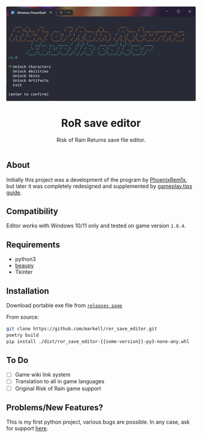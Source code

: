 <br/>
<div align="center">
  <div align="center">
    <img src="./assets/program.png" width="700">
  </div>
  <h1 align="center">RoR save editor</h1>
  <div align="center">Risk of Rain Returns save file editor.</div>
</div>
<br/>

## About
Initially this project was a development of the program by [PhoenixRem1x](https://github.com/PhoenixRem1x/RoRR-Save-Editor), but later it was completely redesigned and supplemented by [gameplay.tips guide](https://gameplay.tips/guides/risk-of-rain-returns-unlock-characters-and-abilities-through-save-file-cheat-mode.html).

## Compatibility
Editor works with Windows 10/11 only and tested on game version `1.0.4`.

## Requirements
- python3
- [beaupy](https://github.com/petereon/beaupy/)
- Tkinter 

## Installation
Download portable exe file from [`releases page`](https://github.com/markell/ror_save_editor/releases)

From source:

```sh
git clone https://github.com/markell/ror_save_editor.git
poetry build
pip install ./dist/ror_save_editor-{{some-version}}-py3-none-any.whl
```

## To Do
- [ ] Game wiki link system
- [ ] Translation to all in game languages
- [ ] Original Risk of Rain game support

## Problems/New Features?
This is my first python project, various bugs are possible.
In any case, ask for support [here](https://github.com/markell/ror_save_editor/issues).
